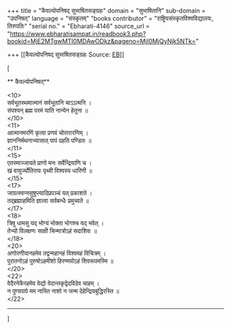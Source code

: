 +++
title = "कैवल्योपनिषद्  सुभाषितसङ्ग्रहः"
domain = "सुभाषितानि"
sub-domain = "उपनिषत्"
language = "संस्कृतम्"
"books contributor" = "राष्ट्रियसंस्कृतविश्वविद्यालयः, तिरुपतिः"
"serial no." = "Ebharati-4146"
source_url = "https://www.ebharatisampat.in/readbook3.php?bookid=MjE2MTgwMTI0MDAwODkz&pageno=MjI0MjQyNjk5NTk="

+++
[[कैवल्योपनिषद्  सुभाषितसङ्ग्रहः	Source: [EB](https://www.ebharatisampat.in/readbook3.php?bookid=MjE2MTgwMTI0MDAwODkz&pageno=MjI0MjQyNjk5NTk=)]]

\[









** कैवल्योपनिषत्**


\<10\>  
 सर्वभूतस्थमात्मानं सर्वभूतानि चाऽऽत्मनि ।  
 संपश्यन् ब्रह्म परमं याति नान्येन हेतुना ॥  
\</10\>  
\<11\>  
 आत्मानमरणिं कृत्वा प्रणवं चोत्तरारणिम् ।  
 ज्ञाननिर्मथनाभ्यासात् पापं दहति पण्डितः ॥  
\</11\>  
\<15\>  
 एतस्माज्जायते प्राणो मनः सर्वेन्द्रियाणि च ।  
 खं वायुर्ज्योतिरापः पृथ्वी विश्वस्य धारिणी ॥  
\</15\>  
\<17\>  
 जाग्रत्स्वप्नसुषुप्त्यादिप्रपञ्चं यत् प्रकाशते ।  
 तद्ब्रह्माहमिति ज्ञात्वा सर्वबन्धैः प्रमुच्यते ॥  
\</17\>  
\<18\>  
 त्रिषु धामसु यद् भोग्यं भोक्ता भोगश्च यद् भवेत् ।  
 तेभ्यो विलक्षणः साक्षी चिन्मात्रोऽहं सदाशिवः ॥  
\</18\>  
\<20\>  
 अणोरणीयानहमेव तद्वन्महानहं विश्वमहं विचित्रम् ।  
 पुरातनोऽहं पुरुषोऽहमीशो हिरण्मयोऽहं शिवरूपमस्मि ॥  
\</20\>  
\<22\>  
 वेदैरनेकैरहमेव वेद्यो वेदान्तकृद्वेदविदेव चाहम् ।  
 न पुण्यपापे मम नास्ति नाशो न जन्म देहेन्द्रियबुद्धिरस्ति ॥  
\</22\>

--------------------------------------------------------




\]
